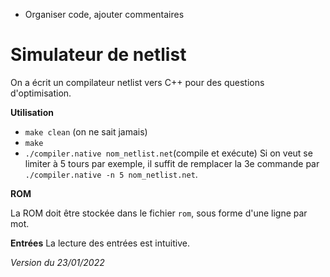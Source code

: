 - Organiser code, ajouter commentaires

# **Simulateur de netlist**
On a écrit un compilateur netlist vers C++ pour des questions d'optimisation.

**Utilisation**

- `make clean` (on ne sait jamais)
- `make`
- `./compiler.native nom_netlist.net`(compile et exécute)
Si on veut se limiter à 5 tours par exemple, il suffit de remplacer la 3e commande par `./compiler.native -n 5 nom_netlist.net`.

**ROM**

La ROM doit être stockée dans le fichier `rom`, sous forme d'une ligne par mot.

**Entrées**
La lecture des entrées est intuitive.

_Version du 23/01/2022_
